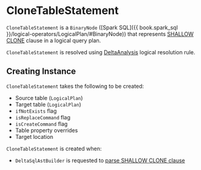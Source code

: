 # CloneTableStatement

`CloneTableStatement` is a `BinaryNode` ([Spark SQL]({{ book.spark_sql }}/logical-operators/LogicalPlan/#BinaryNode)) that represents [SHALLOW CLONE](../../sql/DeltaSqlAstBuilder.md#visitClone) clause in a logical query plan.

`CloneTableStatement` is resolved using [DeltaAnalysis](../../DeltaAnalysis.md#resolveCloneCommand) logical resolution rule.

## Creating Instance

`CloneTableStatement` takes the following to be created:

* <span id="source"> Source table (`LogicalPlan`)
* <span id="target"> Target table (`LogicalPlan`)
* <span id="ifNotExists"> `ifNotExists` flag
* <span id="isReplaceCommand"> `isReplaceCommand` flag
* <span id="isCreateCommand"> `isCreateCommand` flag
* <span id="tablePropertyOverrides"> Table property overrides
* <span id="targetLocation"> Target location

`CloneTableStatement` is created when:

* `DeltaSqlAstBuilder` is requested to [parse SHALLOW CLONE clause](../../sql/DeltaSqlAstBuilder.md#visitClone)
